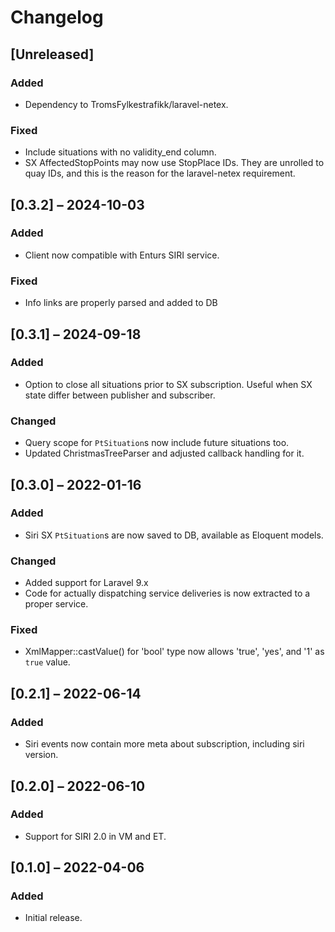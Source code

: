 # Changelog

## [Unreleased]
### Added
- Dependency to TromsFylkestrafikk/laravel-netex.

### Fixed
- Include situations with no validity_end column.
- SX AffectedStopPoints may now use StopPlace IDs. They are unrolled
  to quay IDs, and this is the reason for the laravel-netex
  requirement.

## [0.3.2] – 2024-10-03
### Added
- Client now compatible with Enturs SIRI service.

### Fixed
- Info links are properly parsed and added to DB

## [0.3.1] – 2024-09-18
### Added
- Option to close all situations prior to SX subscription. Useful when
  SX state differ between publisher and subscriber.

### Changed
- Query scope for `PtSituation`s now include future situations too.
- Updated ChristmasTreeParser and adjusted callback handling for it.

## [0.3.0] – 2022-01-16
### Added
- Siri SX `PtSituation`s are now saved to DB, available as Eloquent
  models.

### Changed
- Added support for Laravel 9.x
- Code for actually dispatching service deliveries is now extracted to
  a proper service.
  
### Fixed
- XmlMapper::castValue() for 'bool' type now allows 'true', 'yes', and
  '1' as `true` value.

## [0.2.1] – 2022-06-14
### Added
- Siri events now contain more meta about subscription, including siri
  version.

## [0.2.0] – 2022-06-10
### Added
- Support for SIRI 2.0 in VM and ET.

## [0.1.0] – 2022-04-06

### Added
- Initial release.
